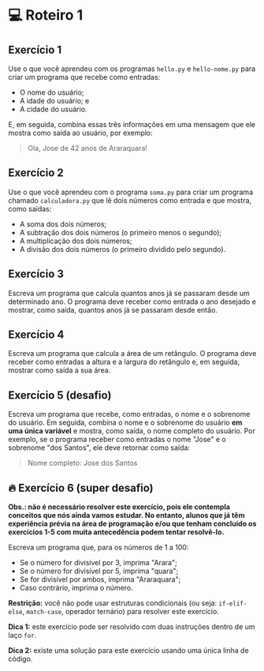 # 💻 Roteiro 1

## Exercício 1

Use o que você aprendeu com os programas `hello.py` e `hello-nome.py` para criar um programa que recebe como entradas:

* O nome do usuário;
* A idade do usuário; e
* A cidade do usuário.

E, em seguida, combina essas três informações em uma mensagem que ele mostra como saída ao usuário, por exemplo:

> Ola, Jose de 42 anos de Araraquara!

## Exercício 2

Use o que você aprendeu com o programa `soma.py` para criar um programa chamado `calculadora.py` que lê dois números como entrada e que mostra, como saídas:

* A soma dos dois números;
* A subtração dos dois números (o primeiro menos o segundo);
* A multiplicação dos dois números;
* A divisão dos dois números (o primeiro dividido pelo segundo).

## Exercício 3 

Escreva um programa que calcula quantos anos já se passaram desde um determinado ano. O programa deve receber como entrada o ano desejado e mostrar, como saída, quantos anos já se passaram desde então.

## Exercício 4 

Escreva um programa que calcula a área de um retângulo. O programa deve receber como entradas a altura e a largura do retângulo e, em seguida, mostrar como saída a sua área.

## Exercício 5 (desafio)

Escreva um programa que recebe, como entradas, o nome e o sobrenome do usuário. Em seguida, combina o nome e o sobrenome do usuário **em uma única variável** e mostra, como saída, o nome completo do usuário. Por exemplo, se o programa receber como entradas o nome "Jose" e o sobrenome "dos Santos", ele deve retornar como saída:

> Nome completo: Jose dos Santos

## 🔥 Exercício 6 (super desafio)

**Obs.: não é necessário resolver este exercício, pois ele contempla conceitos que nós ainda vamos estudar. No entanto, alunos que já têm experiência prévia na área de programação e/ou que tenham concluído os exercícios 1-5 com muita antecedência podem tentar resolvê-lo.**

Escreva um programa que, para os números de 1 a 100: 

* Se o número for divisível por 3, imprima "Arara";
* Se o número for divisível por 5, imprima "quara";
* Se for divisível por ambos, imprima "Araraquara";
* Caso contrário, imprima o número. 

**Restrição:** você não pode usar estruturas condicionais (ou seja: `if-elif-else`, `match-case`, operador ternário) para resolver este exercício.

**Dica 1:** este exercício pode ser resolvido com duas instruções dentro de um laço `for`.

**Dica 2:** existe uma solução para este exercício usando uma única linha de código.
